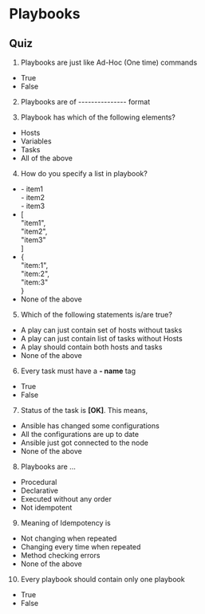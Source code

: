 # Playbooks
## Quiz
1. Playbooks are just like Ad-Hoc (One time) commands

  * True
  * False

2. Playbooks are of --------------- format

3. Playbook has which of the following elements?

  * Hosts
  * Variables
  * Tasks
  * All of the above

4. How do you specify a list in playbook?

  * \- item1  
    \- item2  
    \- item3
  * [  
      "item1",  
      "item2",  
      "item3"  
    ]
  * {  
      "item:1",  
      "item:2",  
      "item:3"  
    }
  * None of the above

5. Which of the following statements is/are true?

  * A play can just contain set of hosts without tasks
  * A play can just contain list of tasks without Hosts
  * A play should contain both hosts and tasks
  * None of the above

6. Every task must have a **- name** tag

  * True
  * False

7. Status of the task is **[OK]**. This means,

  * Ansible has changed some configurations
  * All the configurations are up to date
  * Ansible just got connected to the node
  * None of the above

8. Playbooks are ...

  * Procedural
  * Declarative
  * Executed without any order
  * Not idempotent

9. Meaning of Idempotency is

  * Not changing when repeated
  * Changing every time when repeated
  * Method checking errors
  * None of the above

10. Every playbook should contain only one playbook

  * True
  * False

